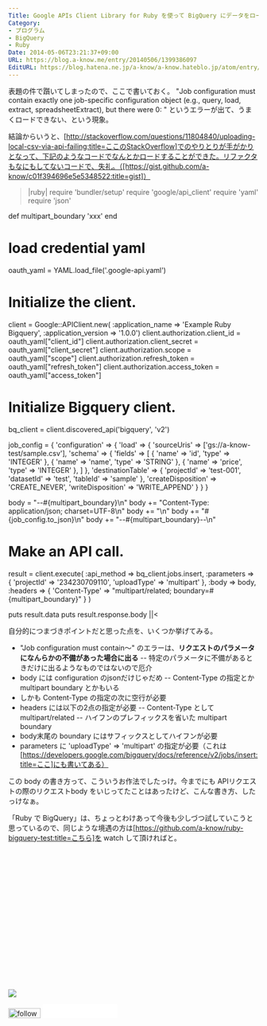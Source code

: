 ```yaml
---
Title: Google APIs Client Library for Ruby を使って BigQuery にデータをロードする
Category:
- プログラム
- BigQuery
- Ruby
Date: 2014-05-06T23:21:37+09:00
URL: https://blog.a-know.me/entry/20140506/1399386097
EditURL: https://blog.hatena.ne.jp/a-know/a-know.hateblo.jp/atom/entry/12921228815727979223
---
```


表題の件で躓いてしまったので、ここで書いておく。
"Job configuration must contain exactly one job-specific configuration object (e.g., query, load, extract, spreadsheetExtract), but there were 0: " というエラーが出て、うまくロードできない、という現象。


結論からいうと、[http://stackoverflow.com/questions/11804840/uploading-local-csv-via-api-failing:title=ここのStackOverflow]でのやりとりが手がかりとなって、下記のようなコードでなんとかロードすることができた。リファクタもなにもしてないコードで、失礼。（[https://gist.github.com/a-know/c01f394696e5e5348522:title=gist]）

>|ruby|
require 'bundler/setup'
require 'google/api_client'
require 'yaml'
require 'json'

def multipart_boundary
  'xxx'
end

# load credential yaml
oauth_yaml = YAML.load_file('.google-api.yaml')

# Initialize the client.
client = Google::APIClient.new(
  :application_name => 'Example Ruby Bigquery',
  :application_version => '1.0.0')
client.authorization.client_id = oauth_yaml["client_id"]
client.authorization.client_secret = oauth_yaml["client_secret"]
client.authorization.scope = oauth_yaml["scope"]
client.authorization.refresh_token = oauth_yaml["refresh_token"]
client.authorization.access_token = oauth_yaml["access_token"]

# Initialize Bigquery client.
bq_client = client.discovered_api('bigquery', 'v2')

job_config = {
  'configuration' => {
    'load' => {
      'sourceUris' => ['gs://a-know-test/sample.csv'],
      'schema' => {
        'fields' => [
          {
            'name' => 'id',
            'type' => 'INTEGER'
          },
          {
            'name' => 'name',
            'type' => 'STRING'
          },
          {
            'name' => 'price',
            'type' => 'INTEGER'
          },
        ]
      },
      'destinationTable' => {
        'projectId' => 'test-001',
        'datasetId' => 'test',
        'tableId'   => 'sample'
      },
      'createDisposition' => 'CREATE_NEVER',
      'writeDisposition' => 'WRITE_APPEND'
    }
  }
}

body = "--#{multipart_boundary}\n"
body += "Content-Type: application/json; charset=UTF-8\n"
body += "\n"
body += "#{job_config.to_json}\n"
body += "--#{multipart_boundary}--\n"

# Make an API call.
result = client.execute(
  :api_method => bq_client.jobs.insert,
  :parameters => {
    'projectId' => '234230709110',
    'uploadType' => 'multipart'
  },
  :body => body,
  :headers => { 'Content-Type' => "multipart/related; boundary=#{multipart_boundary}" }
)


puts result.data
puts result.response.body
||<


自分的につまづきポイントだと思った点を、いくつか挙げてみる。


- "Job configuration must contain〜" のエラーは、<span class="deco" style="font-weight:bold;">リクエストのパラメータになんらかの不備があった場合に出る</span>
-- 特定のパラメータに不備があるときだけに出るようなものではないので厄介
- body には configuration のjsonだけじゃだめ
-- Content-Type の指定とか multipart boundary とかもいる
- しかも Content-Type の指定の次に空行が必要
- headers には以下の2点の指定が必要
-- Content-Type として multipart/related
-- ハイフンのプレフィックスを省いた multipart boundary
- body末尾の boundary にはサフィックスとしてハイフンが必要
- parameters に 'uploadType' => 'multipart' の指定が必要（これは[https://developers.google.com/bigquery/docs/reference/v2/jobs/insert:title=ここ]にも書いてある）


この body の書き方って、こういうお作法でしたっけ。今までにも APIリクエストの際のリクエストbody をいじってたことはあったけど、こんな書き方、したっけなぁ。


「Ruby で BigQuery」は、ちょっとわけあって今後も少しづつ試していこうと思っているので、同じような境遇の方は[https://github.com/a-know/ruby-bigquery-test:title=こちら]を watch して頂ければと。


<div>
<br>
<script async src="//pagead2.googlesyndication.com/pagead/js/adsbygoogle.js"></script>
<!-- article-bottom2 -->
<ins class="adsbygoogle"
     style="display:inline-block;width:300px;height:250px"
     data-ad-client="ca-pub-3463034538369189"
     data-ad-slot="5274552934"></ins>
<script>
(adsbygoogle = window.adsbygoogle || []).push({});
</script>

<a href="http://bit.ly/grass-graph" target='blank' rel="nofollow"><img src="https://cdn-ak.f.st-hatena.com/images/fotolife/a/a-know/20170405/20170405220342.png"></a>
<br>
</div>

<div>
<a href='http://cloud.feedly.com/#subscription%2Ffeed%2Fhttp%3A%2F%2Fblog.a-know.me%2Ffeed'  target='blank'><img id='feedlyFollow' src='//s3.feedly.com/img/follows/feedly-follow-rectangle-volume-small_2x.png' alt='follow us in feedly' width='65' height='20'></a>



<iframe src="//blog.hatena.ne.jp/a-know/a-know.hateblo.jp/subscribe/iframe" allowtransparency="true" frameborder="0" scrolling="no" width="150" height="28"></iframe>
</div>
